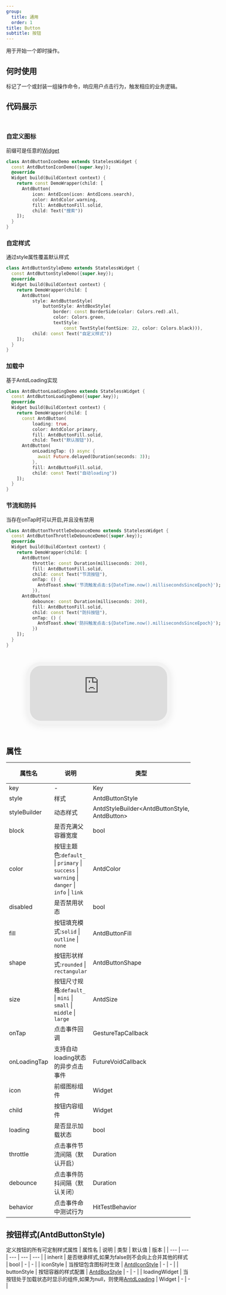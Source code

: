 ```yaml
---
group:
  title: 通用
  order: 1
title: Button
subtitle: 按钮
---
```

用于开始一个即时操作。
## 何时使用
标记了一个或封装一组操作命令，响应用户点击行为，触发相应的业务逻辑。

## 代码展示

<div class='preview-container'>
<div>

### 自定义图标

前缀可是任意的[Widget](/widget)

```dart
class AntdButtonIconDemo extends StatelessWidget {
  const AntdButtonIconDemo({super.key});
  @override
  Widget build(BuildContext context) {
    return const DemoWrapper(child: [
      AntdButton(
          icon: AntdIcon(icon: AntdIcons.search),
          color: AntdColor.warning,
          fill: AntdButtonFill.solid,
          child: Text("搜索"))
    ]);
  }
}

```

### 自定样式

通过style属性覆盖默认样式

```dart
class AntdButtonStyleDemo extends StatelessWidget {
  const AntdButtonStyleDemo({super.key});
  @override
  Widget build(BuildContext context) {
    return DemoWrapper(child: [
      AntdButton(
          style: AntdButtonStyle(
              buttonStyle: AntdBoxStyle(
                  border: const BorderSide(color: Colors.red).all,
                  color: Colors.green,
                  textStyle:
                      const TextStyle(fontSize: 22, color: Colors.black))),
          child: const Text("自定义样式"))
    ]);
  }
}

```

### 加载中

基于AntdLoading实现

```dart
class AntdButtonLoadingDemo extends StatelessWidget {
  const AntdButtonLoadingDemo({super.key});
  @override
  Widget build(BuildContext context) {
    return DemoWrapper(child: [
      const AntdButton(
          loading: true,
          color: AntdColor.primary,
          fill: AntdButtonFill.solid,
          child: Text("默认按钮")),
      AntdButton(
          onLoadingTap: () async {
            await Future.delayed(Duration(seconds: 3));
          },
          fill: AntdButtonFill.solid,
          child: const Text("自动loading"))
    ]);
  }
}

```

### 节流和防抖

当存在onTap时可以开启,并且没有禁用

```dart
class AntdButtonThrottleDebounceDemo extends StatelessWidget {
  const AntdButtonThrottleDebounceDemo({super.key});
  @override
  Widget build(BuildContext context) {
    return DemoWrapper(child: [
      AntdButton(
          throttle: const Duration(milliseconds: 200),
          fill: AntdButtonFill.solid,
          child: const Text("节流按钮"),
          onTap: () {
            AntdToast.show('节流触发点击:${DateTime.now().millisecondsSinceEpoch}');
          }),
      AntdButton(
          debounce: const Duration(milliseconds: 200),
          fill: AntdButtonFill.solid,
          child: const Text("防抖按钮"),
          onTap: () {
            AntdToast.show('防抖触发点击:${DateTime.now().millisecondsSinceEpoch}');
          })
    ]);
  }
}

```

</div>
<div class='phone-preview'>
<iframe src='https://antd-flutter-git-example-howie206s-projects.vercel.app/AntdButton'></iframe>
</div>
</div>

  <style>
.preview-container {
  display: flex;
  gap: 24px;
  margin: 32px 0;
  align-items: start;
}

.phone-preview {
  flex: 1;
  min-width: 375px;
  max-width: 375px;
  border: 10px solid #f3f3f3;
  border-radius: 40px;
  background: #fff;
  box-shadow: 0 4px 20px rgba(0, 0, 0, 0.08);
  overflow: hidden;
  height: 652px;
  width: 393px;
  position: sticky;
  top: 80px;
}

.phone-preview iframe {
  width: 100%;
  height: 100%;
  border: none;
}

.code-block {
  max-height: 100%;
  margin: 16px 0;
  overflow-y: scroll;
}

.dumi-default-source-code {
  margin: 0 !important;
}

.markdown .dumi-default-source-code >pre.prism-code {
  padding: 12px !important;
  font-size: 12px !important;
}

@media (max-width: 960px) {
  .preview-container {
    flex-direction: column;
  }
  
  .phone-preview {
    width: 100%;
    max-width: 375px;
    margin: 0 auto 24px;
    position: static;
  }
}

/* Dart 代码高亮主题 - 基于 VS Code 暗色主题优化 */
.prism-code {
  display: block;
  overflow-x: auto;
  padding: 1em;
  border-radius: 6px;
  font-family: 'Fira Code', 'Consolas', 'Monaco', monospace;
  font-size: 14px;
  line-height: 1.5;
  color: #d4d4d4;
  background: #1e1e1e;
}

/* 基础元素 */
.prism-code .hljs-keyword { color: #569cd6; font-weight: bold; }          /* 关键字 */
.prism-code .hljs-built_in { color: #4ec9b0; }                           /* 内置类型 */
.prism-code .hljs-type { color: #4ec9b0; }                               /* 类型声明 */
.prism-code .hljs-literal { color: #569cd6; }                            /* 字面量 */
.prism-code .hljs-number { color: #b5cea8; }                             /* 数字 */
.prism-code .hljs-string { color: #ce9178; }                             /* 字符串 */
.prism-code .hljs-comment { color: #6a9955; font-style: italic; }        /* 注释 */
.prism-code .hljs-meta { color: #9b9b9b; }                               /* 元信息 */

/* Dart 特有元素 */
.prism-code .hljs-constant { color: #4fc1ff; }                           /* const/final */
.prism-code .hljs-function { color: #dcdcaa; }                           /* 函数名 */
.prism-code .hljs-title.class_ { color: #4ec9b0; text-decoration: underline; } /* 类名 */
.prism-code .hljs-params { color: #9cdcfe; }                             /* 参数 */
.prism-code .hljs-variable { color: #9cdcfe; }                           /* 变量 */
.prism-code .hljs-annotation { color: #d4d4d4; background: #3a3a3a; }    /* 注解 */
.prism-code .hljs-punctuation { color: #d4d4d4; }                        /* 标点符号 */

/* 特殊增强 */
.prism-code .hljs-constructor { color: #c586c0; }                        /* 构造函数 */
.prism-code .hljs-named-parameter { color: #9cdcfe; font-style: italic; }/* 命名参数 */
.prism-code .hljs-generic { color: #4ec9b0; opacity: 0.8; }              /* 泛型符号 */
.prism-code .hljs-typedef { color: #4ec9b0; text-decoration: underline; }/* typedef */

/* 行号样式 (可选) */
.prism-code .hljs-ln-numbers {
  color: #858585;
  text-align: right;
  padding-right: 12px;
}
</style>

## 属性
| 属性名 | 说明 | 类型 | 默认值 | 版本 |
| --- | --- | --- | --- | --- |
| key | - | Key | - | - |
| style | 样式 | AntdButtonStyle | - | - |
| styleBuilder | 动态样式 | AntdStyleBuilder&lt;AntdButtonStyle, AntdButton&gt; | - | - |
| block | 是否充满父容器宽度 | bool | - | - |
| color | 按钮主题色:`default_` \| `primary` \| `success` \| `warning` \| `danger` \| `info` \| `link` | AntdColor | primary | - |
| disabled | 是否禁用状态 | bool | - | - |
| fill | 按钮填充模式:`solid` \| `outline` \| `none` | AntdButtonFill | solid | - |
| shape | 按钮形状样式:`rounded` \| `rectangular` | AntdButtonShape | - | - |
| size | 按钮尺寸规格:`default_` \| `mini` \| `small` \| `middle` \| `large` | AntdSize | default_ | - |
| onTap | 点击事件回调 | GestureTapCallback | - | - |
| onLoadingTap | 支持自动loading状态的异步点击事件 | FutureVoidCallback | - | - |
| icon | 前缀图标组件 | Widget | - | - |
| child | 按钮内容组件 | Widget | - | - |
| loading | 是否显示加载状态 | bool | - | - |
| throttle | 点击事件节流间隔（默认开启） | Duration | - | - |
| debounce | 点击事件防抖间隔（默认关闭） | Duration | - | - |
| behavior | 点击事件命中测试行为 | HitTestBehavior | - | - |


## 按钮样式(AntdButtonStyle) <a id='AntdButtonStyle'></a>
定义按钮的所有可定制样式属性
| 属性名 | 说明 | 类型 | 默认值 | 版本 |
| --- | --- | --- | --- | --- |
| inherit | 是否继承样式,如果为false则不会向上合并其他的样式 | bool | - | - |
| iconStyle | 当按钮包含图标时生效 | [AntdIconStyle](../components/antd-icon/#AntdIconStyle) | - | - |
| buttonStyle | 按钮容器的样式配置 | [AntdBoxStyle](../components/antd-box/#AntdBoxStyle) | - | - |
| loadingWidget | 当按钮处于加载状态时显示的组件,如果为null，则使用[AntdLoading](/antd-loading) | Widget | - | - |


